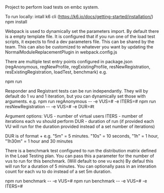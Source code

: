 Project to perform load tests on embc system.

To run locally:
intall k6 cli (https://k6.io/docs/getting-started/installation/)
npm install

Webpack is used to dynamically set the parameters import. By default there is a empty template file.
It is configured that if you run one of the load test scripts, it expects to find a dev parameters file. This can be shared by the team.
This can also be customized to whatever you want by updating the NormalModuleReplacementPlugin in webpack.config.js


There are multiple test entry points configured in package.json (regAnonymous, regNewProfile, regExistingProfile, resNewRegistration, resExistingRegistration, loadTest, benchmark)
e.g.

npm run <scriptName>

Responder and Registrant tests can be run independantly. They will by default do 1 vu and 1 iteration, but you can dynamically set those with arguments. e.g.
npm run regAnonymous -- -e VUS=# -e ITERS=#
npm run resNewRegistration -- -e VUS=# -e DUR=#t

Argument options:
VUS - number of virtual users
ITERS - number of iterations each vu should perform
DUR - duration of run (if provided each VU will run for the duration provided instead of a set number of iterations)

DUR is of format <number> + <time descriptor>
e.g. "5m" = 5 minutes. "10s" = 10 seconds, "1h" = 1 hour, "1h30m" = 1 hour and 30 minutes


There is a benchmark test configured to run the distribution matrix defined in the Load Testing plan.
You can pass this a parameter for the number of vus to run for this benchmark. (Will default to one vu each)
By defaul this will run for a duration of 5 minutes.
You can optionally pass in an interation count for each vu to do instead of a set 5m duration.

npm run benchmark -- -e VUS=#
npm run benchmark -- -e VUS=# -e ITERS=#